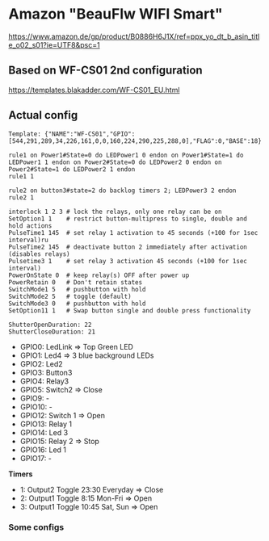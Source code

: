 # Amazon "BeauFlw WIFI Smart"
https://www.amazon.de/gp/product/B0886H6J1X/ref=ppx_yo_dt_b_asin_title_o02_s01?ie=UTF8&psc=1


## Based on WF-CS01 2nd configuration
https://templates.blakadder.com/WF-CS01_EU.html

## Actual config

`Template: {"NAME":"WF-CS01","GPIO":[544,291,289,34,226,161,0,0,160,224,290,225,288,0],"FLAG":0,"BASE":18}`

```
rule1 on Power1#State=0 do LEDPower1 0 endon on Power1#State=1 do LEDPower1 1 endon on Power2#State=0 do LEDPower2 0 endon on Power2#State=1 do LEDPower2 1 endon
rule1 1

rule2 on button3#state=2 do backlog timers 2; LEDPower3 2 endon
rule2 1
```

```
interlock 1 2 3 # lock the relays, only one relay can be on
SetOption1 1    # restrict button-multipress to single, double and hold actions
PulseTime1 145  # set relay 1 activation to 45 seconds (+100 for 1sec interval)ru
PulseTime2 145  # deactivate button 2 immediately after activation (disables relays)
Pulsetime3 1	# set relay 3 activation 45 seconds (+100 for 1sec interval)
PowerOnState 0  # keep relay(s) OFF after power up
PowerRetain 0   # Don't retain states
SwitchMode1 5   # pushbutton with hold
SwitchMode2 5   # toggle (default)
SwitchMode3 0   # pushbutton with hold
SetOption11 1   # Swap button single and double press functionality
```

```
ShutterOpenDuration: 22
ShutterCloseDuration: 21
```

+ GPIO0: LedLink => Top Green LED
+ GPIO1: Led4 => 3 blue background LEDs
+ GPIO2: Led2
+ GPIO3: Button3
+ GPIO4: Relay3
+ GPIO5: Switch2 => Close
+ GPIO9: -
+ GPIO10: -
+ GPIO12: Switch 1 => Open
+ GPIO13: Relay 1
+ GPIO14: Led 3
+ GPIO15: Relay 2 => Stop
+ GPIO16: Led 1
+ GPIO17: -

**Timers**
+ 1: Output2 Toggle 23:30 Everyday => Close
+ 2: Output1 Toggle 8:15 Mon-Fri => Open
+ 3: Output1 Toggle 10:45 Sat, Sun => Open


### Some configs